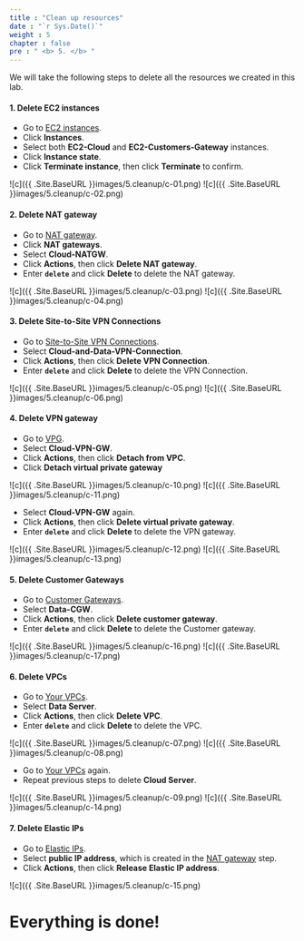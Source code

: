 ```yaml
---
title : "Clean up resources"
date : "`r Sys.Date()`"
weight : 5
chapter : false
pre : " <b> 5. </b> "
---
```


We will take the following steps to delete all the resources we created in this lab.
 



#### 1. Delete EC2 instances

   + Go to [EC2 instances](https://console.aws.amazon.com/ec2/home#Instances:).
   + Click **Instances**.
   + Select both **EC2-Cloud** and **EC2-Customers-Gateway** instances.
   + Click **Instance state**.
   + Click **Terminate instance**, then click **Terminate** to confirm.

![c]({{ .Site.BaseURL }}images/5.cleanup/c-01.png)
![c]({{ .Site.BaseURL }}images/5.cleanup/c-02.png)





#### 2. Delete NAT gateway

   + Go to [NAT gateway](https://console.aws.amazon.com/vpcconsole/home#NatGateways:).
   + Click **NAT gateways**.
   + Select **Cloud-NATGW**.
   + Click **Actions**, then click **Delete NAT gateway**.
   + Enter **`delete`** and click **Delete** to delete the NAT gateway.

![c]({{ .Site.BaseURL }}images/5.cleanup/c-03.png)
![c]({{ .Site.BaseURL }}images/5.cleanup/c-04.png)






#### 3. Delete Site-to-Site VPN Connections

   + Go to [Site-to-Site VPN Connections](https://console.aws.amazon.com/vpcconsole/home#VpnConnections:).
   + Select **Cloud-and-Data-VPN-Connection**.
   + Click **Actions**, then click **Delete VPN Connection**.
   + Enter **`delete`** and click **Delete** to delete the VPN Connection.

![c]({{ .Site.BaseURL }}images/5.cleanup/c-05.png)
![c]({{ .Site.BaseURL }}images/5.cleanup/c-06.png)






#### 4. Delete VPN gateway

   + Go to [VPG](https://console.aws.amazon.com/vpcconsole/home#VpnGateways:).
   + Select **Cloud-VPN-GW**.
   + Click **Actions**, then click **Detach from VPC**.
   + Click **Detach virtual private gateway**

![c]({{ .Site.BaseURL }}images/5.cleanup/c-10.png)
![c]({{ .Site.BaseURL }}images/5.cleanup/c-11.png)

   + Select **Cloud-VPN-GW** again.
   + Click **Actions**, then click **Delete virtual private gateway**.
   + Enter **`delete`** and click **Delete** to delete the VPN gateway.

![c]({{ .Site.BaseURL }}images/5.cleanup/c-12.png)
![c]({{ .Site.BaseURL }}images/5.cleanup/c-13.png)





#### 5. Delete Customer Gateways

   + Go to [Customer Gateways](https://console.aws.amazon.com/vpcconsole/home#CustomerGateways:).
   + Select **Data-CGW**.
   + Click **Actions**, then click **Delete customer gateway**.
   + Enter **`delete`** and click **Delete** to delete the Customer gateway.

![c]({{ .Site.BaseURL }}images/5.cleanup/c-16.png)
![c]({{ .Site.BaseURL }}images/5.cleanup/c-17.png)






#### 6. Delete VPCs

   + Go to [Your VPCs](https://console.aws.amazon.com/vpcconsole/home#vpcs:).
   + Select **Data Server**.
   + Click **Actions**, then click **Delete VPC**.
   + Enter **`delete`** and click **Delete** to delete the VPC.

![c]({{ .Site.BaseURL }}images/5.cleanup/c-07.png)
![c]({{ .Site.BaseURL }}images/5.cleanup/c-08.png)

   + Go to [Your VPCs](https://console.aws.amazon.com/vpcconsole/home#vpcs:) again.
   + Repeat previous steps to delete **Cloud Server**.

![c]({{ .Site.BaseURL }}images/5.cleanup/c-09.png)
![c]({{ .Site.BaseURL }}images/5.cleanup/c-14.png)






#### 7. Delete Elastic IPs

   + Go to [Elastic IPs](https://console.aws.amazon.com/vpcconsole/home#Addresses:).
   + Select **public IP address**, which is created in the [NAT gateway](/2-cloudserver/2.5-createnatgw/) step.
   + Click **Actions**, then click **Release Elastic IP address**.

![c]({{ .Site.BaseURL }}images/5.cleanup/c-15.png)


# Everything is done!

